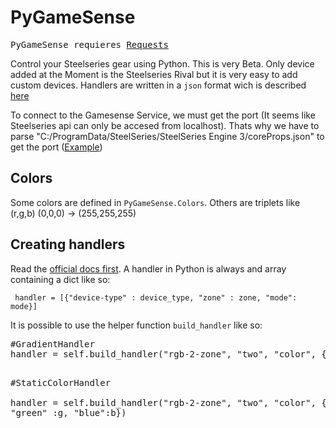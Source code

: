 # PyGameSense
<pre>PyGameSense requieres <a href="http://docs.python-requests.org/en/latest/">Requests</a></pre>
Control your Steelseries gear using Python. This is very Beta. Only device added at the Moment is the Steelseries Rival but it is very easy to add custom devices. Handlers are written in a <code>json</code> format wich is described <a href="https://github.com/SteelSeries/gamesense-sdk/blob/master/doc/api/writing-handlers-in-json.md">here</a>

To connect to the Gamesense Service, we must get the port (It seems like Steelseries api can only be accesed from localhost). Thats why we have to parse "C:/ProgramData/SteelSeries/SteelSeries Engine 3/coreProps.json" to get the port (<a href="https://github.com/juliusmh/PyGameSense/blob/master/ChangeColorExample.py">Example</a>)

<h2>Colors</h2>
Some colors are defined in <code>PyGameSense.Colors</code>. Others are triplets like (r,g,b) (0,0,0) -> (255,255,255)

<h2>Creating handlers</h2>
Read the <a href="https://github.com/SteelSeries/gamesense-sdk/blob/master/doc/api/writing-handlers-in-json.md">official docs first</a>. A handler in Python is always and array containing a dict like so:
<p><code> handler = [{"device-type" : device_type, "zone" : zone, "mode": mode}] </code></p>
It is possible to use the helper function <code>build_handler</code> like so:
<pre>#GradientHandler      
handler = self.build_handler("rgb-2-zone", "two", "color", {"gradient" : {"zero" : {"red" : 0, "green" : 0, "blue":0}, "hundred" :{"red" : r, "green" : g, "blue":b}}})

#StaticColorHandler   
handler = self.build_handler("rgb-2-zone", "two", "color", {"red" : r, "green" :g, "blue":b})</pre>
